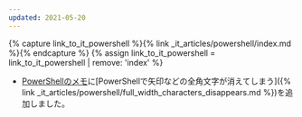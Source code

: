 ```yaml
---
updated: 2021-05-20
---
```

{% capture link_to_it_powershell %}{% link _it_articles/powershell/index.md %}{% endcapture %}
{% assign link_to_it_powershell = link_to_it_powershell | remove: 'index' %}

- [PowerShellのメモ]({{link_to_it_powershell}})に[PowerShellで矢印などの全角文字が消えてしまう]({% link _it_articles/powershell/full_width_characters_disappears.md %})を追加しました。
